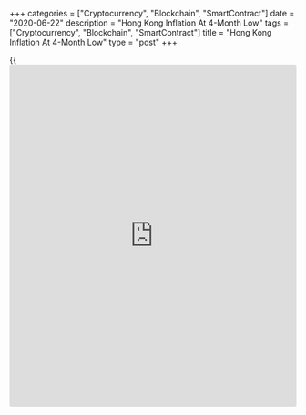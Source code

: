 +++
categories = ["Cryptocurrency", "Blockchain", "SmartContract"]
date = "2020-06-22"
description = "Hong Kong Inflation At 4-Month Low"
tags = ["Cryptocurrency", "Blockchain", "SmartContract"]
title = "Hong Kong Inflation At 4-Month Low"
type = "post"
+++

{{<iframe id="large-banner" src="https://www.bounty.group/#slide=10.0" width="100%" height="600" scrolling="no" style="border: 0px solid rgb(216, 221, 230); border-radius: 3px;">}}

Hong Kong's consumer price inflation eased for the second straight month
in May to reach a four-month low, data from the Census and Statistics
Department showed on Monday.

The consumer price index rose 1.5 percent year-on-year in May, after a
1.9 percent increase in April. The inflation rate was the lowest since
January, when it was 1.4 percent.

The smaller annual increase in May inflation was mainly due to the
smaller rates of increases in pork and fresh vegetables, as well as
private housing rentals, the agency said.

Excluding the effects of all government's one-off relief measures, core
inflation was 1.9 percent in May, after a 2.3 percent rise in the
previous month.

"Prices of basic foodstuffs showed a narrower year-on-year increase as
the impact of the surge in pork prices which started in May last year
began to wane," a government spokesman said.

"Looking ahead, inflation should continue to ease in the near term, as
both external and domestic price pressures are expected to abate further
amid subdued economic conditions, and food inflation is set to recede
visibly against a high base of comparison."

Separate data from the statistical office showed that the current
account deficit came in at HK$9.03 billion in the first quarter versus a
surplus of HK$41.7 billion in the previous quarter.

In the same quarter previous year, the current account surplus was
HK$29.1 billion.

The latest drop in the current account balance was mainly due to a
decrease in the services surplus and in the net inflow of primary
income, partly offset by a decrease in the goods deficit, the agency
said.

For comments and feedback [contact](https://www.playgroundfx.com/contact/): editorial@rtt[news](https://www.letsplayfx.com/blog/forex-news-website/).com

[Economic News][1]

 **What parts of the world are seeing the best (and worst) economic
performances lately? Click[here][2] to check out our [Econ Scorecard][2]
and find out! See up-to-the-moment [ranking](https://www.playgroundfx.com/blog/crypto-exchange-ranking/)s for the best and worst
performers in [GDP][2], [unemployment rate][3], [inflation][4] and much
more.**

   1. www.rtt[news](https://www.letsplayfx.com/blog/forex-news-website/).com/Content/EconomicNews.aspx
   2. www.rtt[news](https://www.letsplayfx.com/blog/forex-news-website/).com/economic-scorecard/world-rank/GDP/highest-performance.aspx
   3. www.rtt[news](https://www.letsplayfx.com/blog/forex-news-website/).com/economic-scorecard/world-rank/unemployment-rate/lowest-performance.aspx
   4. www.rtt[news](https://www.letsplayfx.com/blog/forex-news-website/).com/economic-scorecard/world-rank/CPI/highest-performance.aspx